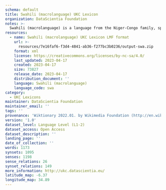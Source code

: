 ```yaml
---
schema: default
title: Swahili (macrolanguage) UKC Lexicon
organization: DataScientia Foundation
notes: >-
  Swahili (macrolanguage) is a language from the Niger-Congo family, spoken in Africa. The UKC Lexicon of Swahili (macrolanguage) is represented as a lexico-semantic network. It consists of words, word senses, synsets, as well as sense-level and synset-level relationships.
resources:
  - name: Swahili (macrolanguage) UKC Lexicon LMF format
    url: >-
      resources/7e16faf6-f3d4-4841-ab36-f277bc3b0236/output-swa.zip
    format: xml
    license: https://creativecommons.org/licenses/by-nc-sa/4.0/
    last_updated: 2023-04-17
    created: 2023-04-17
    size: 73827
    release_date: 2023-04-17
    distribution_document: ''
    language: Swahili (macrolanguage)
    language_code: swa
category:
  - UKC Lexicons
maintainer: DataScientia Foundation
maintainer_email: ''
tags: ''
provenance: 'Wiktionary 2022.01. by Wikimedia Foundation (http://en.wiktionary.org); CogNet 2.1 by Khuyagbaatar Batsuren, National University of Mongolia (http://cognet.ukc.disi.unitn.it); KinDiv: Kinship Diversity 1.0 by Temuulen Khishigsuren (http://ukc.disi.unitn.it/index.php/kinship/); UniMet: Universal Metonymy 1.0 by Temuulen Khishigsuren and Gábor Bella (http://ukc.disi.unitn.it/index.php/metonymy/); MorphyNet 2.0 by Gábor Bella and Khuyagbaatar Batsuren (http://ukc.disi.unitn.it/index.php/morphynet/); Antonymy 1.0 by Gábor Bella (http://ukc.datascientia.eu); Princeton WordNet 2.1 by Princeton University (https://wordnet.princeton.edu)'
version: '1.0'
dataset_level: Language Level (L1-2)
dataset_access: Open Access
dataset_description: ''
landing_page: ''
date_of_collection: ''
words: 1173
synsets: 1095
senses: 1198
sense_relations: 26
synset_relations: 149
more_information: http://ukc.datascientia.eu/
latitude_map: -6.37
longitude_map: 34.89
---
```

